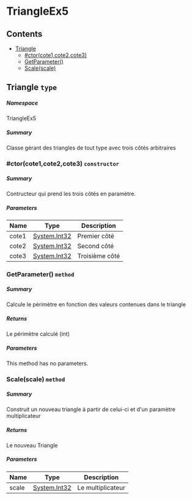 <a name='assembly'></a>
# TriangleEx5

## Contents

- [Triangle](#T-TriangleEx5-Triangle 'TriangleEx5.Triangle')
  - [#ctor(cote1,cote2,cote3)](#M-TriangleEx5-Triangle-#ctor-System-Int32,System-Int32,System-Int32- 'TriangleEx5.Triangle.#ctor(System.Int32,System.Int32,System.Int32)')
  - [GetParameter()](#M-TriangleEx5-Triangle-GetParameter 'TriangleEx5.Triangle.GetParameter')
  - [Scale(scale)](#M-TriangleEx5-Triangle-Scale-System-Int32- 'TriangleEx5.Triangle.Scale(System.Int32)')

<a name='T-TriangleEx5-Triangle'></a>
## Triangle `type`

##### Namespace

TriangleEx5

##### Summary

Classe gérant des triangles de tout type avec trois côtés arbitraires

<a name='M-TriangleEx5-Triangle-#ctor-System-Int32,System-Int32,System-Int32-'></a>
### #ctor(cote1,cote2,cote3) `constructor`

##### Summary

Contructeur qui prend les trois côtés en paramètre.

##### Parameters

| Name | Type | Description |
| ---- | ---- | ----------- |
| cote1 | [System.Int32](http://msdn.microsoft.com/query/dev14.query?appId=Dev14IDEF1&l=EN-US&k=k:System.Int32 'System.Int32') | Premier côté |
| cote2 | [System.Int32](http://msdn.microsoft.com/query/dev14.query?appId=Dev14IDEF1&l=EN-US&k=k:System.Int32 'System.Int32') | Second côté |
| cote3 | [System.Int32](http://msdn.microsoft.com/query/dev14.query?appId=Dev14IDEF1&l=EN-US&k=k:System.Int32 'System.Int32') | Troisième côté |

<a name='M-TriangleEx5-Triangle-GetParameter'></a>
### GetParameter() `method`

##### Summary

Calcule le périmètre en fonction des valeurs contenues dans le triangle

##### Returns

Le périmètre calculé (int)

##### Parameters

This method has no parameters.

<a name='M-TriangleEx5-Triangle-Scale-System-Int32-'></a>
### Scale(scale) `method`

##### Summary

Construit un nouveau triangle à partir de celui-ci et d'un paramètre multiplicateur

##### Returns

Le nouveau Triangle

##### Parameters

| Name | Type | Description |
| ---- | ---- | ----------- |
| scale | [System.Int32](http://msdn.microsoft.com/query/dev14.query?appId=Dev14IDEF1&l=EN-US&k=k:System.Int32 'System.Int32') | Le multiplicateur |
